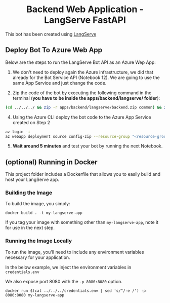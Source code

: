 <h1 align="center">
Backend Web Application - LangServe FastAPI 
</h1>

This bot has been created using [LangServe](https://python.langchain.com/docs/langserve)

## Deploy Bot To Azure Web App

Below are the steps to run the LangServe Bot API as an Azure Wep App:

1. We don't need to deploy again the Azure infrastructure, we did that already for the Bot Service API (Notebook 12). We are going to use the same App Service and just change the code.

3. Zip the code of the bot by executing the following command in the terminal (**you have to be inside the apps/backend/langserve/ folder**):
```bash
(cd ../../../ && zip -r apps/backend/langserve/backend.zip common) && zip -j backend.zip ./* && zip -j backend.zip ../../../common/requirements.txt && zip -j backend.zip app/*
```
4. Using the Azure CLI deploy the bot code to the Azure App Service created on Step 2
```bash
az login -i
az webapp deployment source config-zip --resource-group "<resource-group-name>" --name "<name-of-backend-app-service>" --src "backend.zip"
```

5. **Wait around 5 minutes** and test your bot by running the next Notebook.


## (optional) Running in Docker

This project folder includes a Dockerfile that allows you to easily build and host your LangServe app.

### Building the Image

To build the image, you simply:

```shell
docker build . -t my-langserve-app
```

If you tag your image with something other than `my-langserve-app`,
note it for use in the next step.

### Running the Image Locally

To run the image, you'll need to include any environment variables
necessary for your application.

In the below example, we inject the environment variables in `credentials.env`

We also expose port 8080 with the `-p 8080:8080` option.

```shell
docker run $(cat ../../../credentials.env | sed 's/^/-e /') -p 8080:8080 my-langserve-app

```
